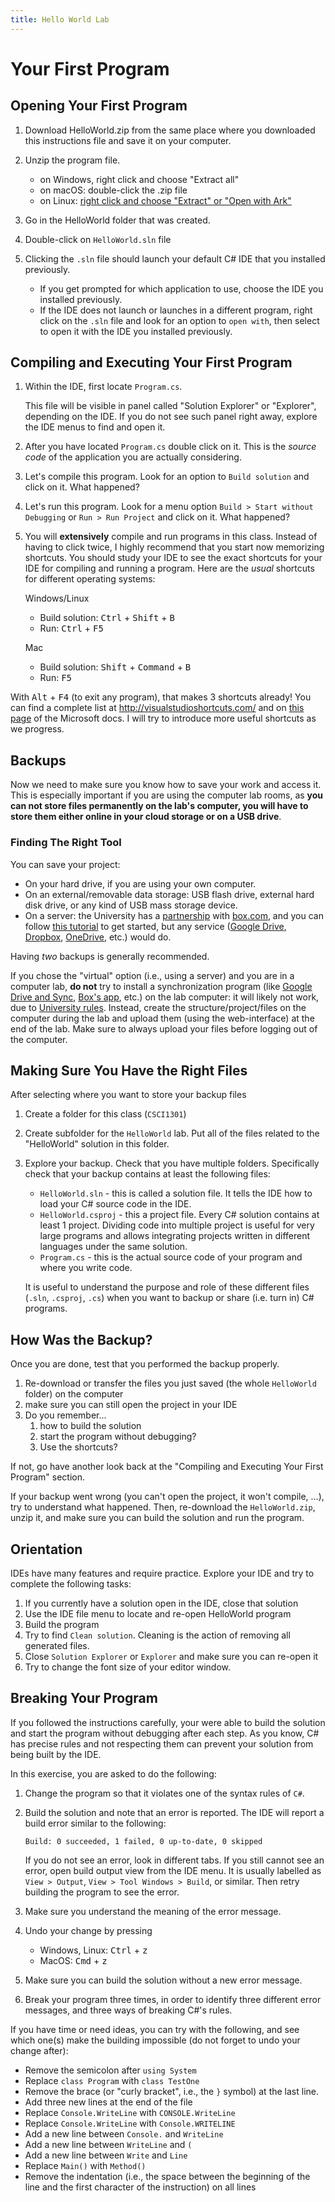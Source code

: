 ```yaml
---
title: Hello World Lab
---
```


# Your First Program

## Opening Your First Program

1. Download HelloWorld.zip from the same place where you downloaded this instructions file and save it on your computer.
2. Unzip the program file.
    
    - on Windows, right click and choose "Extract all"
    - on macOS: double-click the .zip file
    - on Linux: [right click and choose "Extract" or "Open with Ark"](https://www.wikihow.com/Unzip-Files-in-Linux)

3. Go in the HelloWorld folder that was created.
4. Double-click on `HelloWorld.sln` file
5. Clicking the `.sln` file should launch your default C\# IDE that you installed previously.

    - If you get prompted for which application to use, choose the IDE you installed previously.
    - If the IDE does not launch or launches in a different program, right click on the `.sln` file and look for an option to `open with`, then select to open it with the IDE you installed previously.


## Compiling and Executing Your First Program

1. Within the IDE, first locate `Program.cs`. 

    This file will be visible in panel called "Solution Explorer" or "Explorer", depending on the IDE. If you do not see such panel right away, explore the IDE menus to find and open it.

2. After you have located `Program.cs` double click on it. This is the *source code* of the application you are actually considering.

3. Let's compile this program. Look for an option to `Build solution` and click on it. What happened?

4. Let's run this program. Look for a menu option `Build > Start without Debugging` or `Run > Run Project` and click on it. What happened?

5. You will **extensively** compile and run programs in this class. Instead of having to click twice, I highly recommend that you start now memorizing shortcuts. You should study your IDE to see the exact shortcuts for your IDE for compiling and running a program. Here are the *usual* shortcuts for different operating systems:

    Windows/Linux <!-- TODO: Clément please check -->
    - Build solution: <kbd>Ctrl</kbd> + <kbd>Shift</kbd> + <kbd>B</kbd>
    - Run: <kbd>Ctrl</kbd> + <kbd>F5</kbd> 

    Mac
    - Build solution: <kbd>Shift</kbd> + <kbd>Command</kbd> + <kbd>B</kbd>
    - Run: <kbd>F5</kbd> 


With <kbd>Alt</kbd> + <kbd>F4</kbd> (to exit any program), that makes 3 shortcuts already!
You can find a complete list at <http://visualstudioshortcuts.com/> and on [this page](https://docs.microsoft.com/en-us/visualstudio/ide/default-keyboard-shortcuts-in-visual-studio?view=vs-2019) of the Microsoft docs.
I will try to introduce more useful shortcuts as we progress.

## Backups

Now we need to make sure you know how to save your work and access it. This is especially important if you are using the computer lab rooms, as **you can not store files permanently on the lab's computer, you will have to store them either online in your cloud storage or on a USB drive**.

### Finding The Right Tool

You can save your project:

- On your hard drive, if you are using your own computer.
- On an external/removable data storage: USB flash drive, external hard disk drive, or any kind of USB mass storage device.
- On a server: the University has a [partnership](https://www.augusta.edu/its/box/) with [box.com](https://box.com/), and you can follow [this tutorial](https://www.augusta.edu/its/box/quickstart.php) to get started, but any service ([Google Drive](https://www.google.com/drive/), [Dropbox](https://www.dropbox.com/), [OneDrive](https://onedrive.live.com/), etc.) would do.

Having _two_ backups is generally recommended.

If you chose the "virtual" option (i.e., using a server) and you are in a computer lab, **do not** try to install a synchronization program (like [Google Drive and Sync](https://www.google.com/drive/download/), [Box's app](https://app.box.com/services/browse/official), etc.) on the lab computer: it will likely not work, due to [University rules](https://augusta.policytech.com/dotNet/documents/?docid=5702). Instead, create the structure/project/files on the computer during the lab and upload them (using the web-interface) at the end of the lab.
Make sure to always upload your files before logging out of the computer.

## Making Sure You Have the Right Files

After selecting where you want to store your backup files

1. Create a folder for this class (`CSCI1301`)
2. Create subfolder for the `HelloWorld` lab. Put all of the files related to the "HelloWorld" solution in this folder.
3. Explore your backup. Check that you have multiple folders. Specifically check that your backup contains at least the following files:

    - `HelloWorld.sln` - this is called a solution file. It tells the IDE how to load your C# source code in the IDE.
    - `HelloWorld.csproj` - this a project file. Every C# solution contains at least 1 project. Dividing code into multiple project is useful for very large programs and allows integrating projects written in different languages under the same solution.
    - `Program.cs` - this is the actual source code of your program and where you write code.

    It is useful to understand the purpose and role of these different files (`.sln`, `.csproj`, `.cs`) when you want to backup or share (i.e. turn in) C\# programs.

## How Was the Backup?

Once you are done, test that you performed the backup properly. 

1. Re-download or transfer the files you just saved (the whole `HelloWorld` folder) on the computer 
2. make sure you can still open the project in your IDE
3. Do you remember...
    1. how to build the solution
    2. start the program without debugging?
    3. Use the shortcuts?

If not, go have another look back at the "Compiling and Executing Your First Program" section.

If your backup went wrong (you can't open the project, it won't compile, …), try to understand what happened. Then, re-download the `HelloWorld.zip`, unzip it, and make sure you can build the solution and run the program.

## Orientation

<!-- generic steps you can do in any editor -->

IDEs have many features and require practice. Explore your IDE and try to complete the following tasks:

1. If you currently have a solution open in the IDE, close that solution
2. Use the IDE file menu to locate and re-open HelloWorld program
3. Build the program
4. Try to find `Clean solution`. Cleaning is the action of removing all generated files.
5. Close `Solution Explorer` or `Explorer` and make sure you can re-open it
6. Try to change the font size of your editor window.

## Breaking Your Program

If you followed the instructions carefully, your were able to build the solution and start the program without debugging after each step. As you know, C\# has precise rules and not respecting them can prevent your solution from being built by the IDE.

In this exercise, you are asked to do the following:

1. Change the program so that it violates one of the syntax rules of `C#`.
2. Build the solution and note that an error is reported. The IDE will report a build error similar to the following:

       Build: 0 succeeded, 1 failed, 0 up-to-date, 0 skipped

    If you do not see an error, look in different tabs. If you still cannot see an error, open build output view from the IDE menu. It is usually labelled as `View > Output`, `View > Tool Windows > Build`, or similar. Then retry building the program to see the error.


3. Make sure you understand the meaning of the error message.
4. Undo your change by pressing 

    - Windows, Linux: <kbd>Ctrl</kbd> + <kbd>z</kbd> <!-- TODO: is this accurate for linux? -->
    - MacOS: <kbd>Cmd</kbd> + <kbd>z</kbd>

5. Make sure you can build the solution without a new error message.

6. Break your program three times, in order to identify three different error messages, and three ways of breaking C\#'s rules.

If you have time or need ideas, you can try with the following, and see which one(s) make the building impossible (do not forget to undo your change after):

- Remove the semicolon after `using System`
- Replace `class Program` with `class TestOne`
- Remove the brace (or "curly bracket", i.e., the `}` symbol) at the last line.
- Add three new lines at the end of the file
- Replace `Console.WriteLine` with `CONSOLE.WriteLine`
- Replace `Console.WriteLine` with `Console.WRITELINE`
- Add a new line between `Console.` and `WriteLine`
- Add a new line between `WriteLine` and `(`
- Add a new line between `Write` and `Line`
- Replace  `Main()` with `Method()`
- Remove the indentation (i.e., the space between the beginning of the line and the first character of the instruction) on all lines
